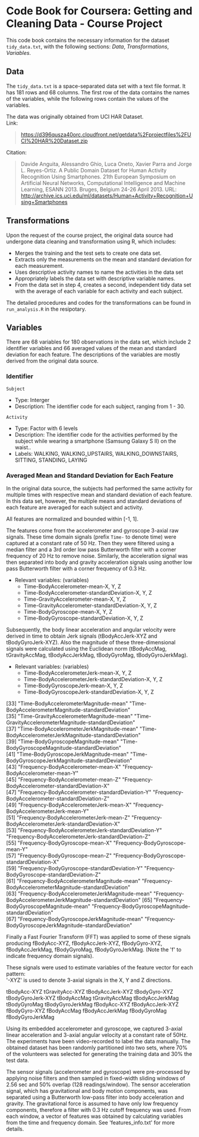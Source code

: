 # Code Book for Coursera: Getting and Cleaning Data - Course Project
This code book contains the necessary information for the dataset `tidy_data.txt`, with the following sections: *Data*, *Transformations*, *Variables*.

## Data
The `tidy_data.txt` is a space-separated data set with a text file format. It has 181 rows and 68 columns. The first row of the data contains the names of the variables, while the following rows contain the values of the variables.

The data was originally obtained from UCI HAR Dataset.  
Link:
> https://d396qusza40orc.cloudfront.net/getdata%2Fprojectfiles%2FUCI%20HAR%20Dataset.zip  

Citation:
> Davide Anguita, Alessandro Ghio, Luca Oneto, Xavier Parra and Jorge L. Reyes-Ortiz. A Public Domain Dataset for Human Activity Recognition Using Smartphones. 21th European Symposium on Artificial Neural Networks, Computational Intelligence and Machine Learning, ESANN 2013. Bruges, Belgium 24-26 April 2013. URL: http://archive.ics.uci.edu/ml/datasets/Human+Activity+Recognition+Using+Smartphones

## Transformations
Upon the request of the course project, the original data source had undergone data cleaning and transformation using R, which includes:
* Merges the training and the test sets to create one data set.
* Extracts only the measurements on the mean and standard deviation for each measurement.
* Uses descriptive activity names to name the activities in the data set
* Appropriately labels the data set with descriptive variable names.
* From the data set in step 4, creates a second, independent tidy data set with the average of each variable for each activity and each subject.

The detailed procedures and codes for the transformations can be found in `run_analysis.R` in the resipotary.

## Variables
There are 68 variables for 180 observations in the data set, which include 2 identifier variables and 66 averaged values of the mean and standard deviation for each feature. The descriptions of the variables are mostly derived from the original data source.

### Identifier
`Subject`
* Type: Interger
* Description: The identifier code for each subject, ranging from 1 - 30.
 
 `Activity`
 * Type: Factor with 6 levels
 * Description: The identifier code for the activities performed by the subject while wearing a smartphone (Samsung Galaxy S II) on the waist..
 * Labels: WALKING, WALKING_UPSTAIRS, WALKING_DOWNSTAIRS, SITTING, STANDING, LAYING
 
 ### Averaged Mean and Standard Deviation for Each Feature
In the original data source, the subjects had performed the same activity for multiple times with respective mean and standard deviation of each feature. In this data set, however, the multiple means and standard deviations of each feature are averaged for each subject and activity. 

All features are normalized and bounded within \[-1, 1\]. 

The features come from the accelerometer and gyroscope 3-axial raw signals. These time domain signals (prefix `Time-` to denote time) were captured at a constant rate of 50 Hz. Then they were filtered using a median filter and a 3rd order low pass Butterworth filter with a corner frequency of 20 Hz to remove noise. Similarly, the acceleration signal was then separated into body and gravity acceleration signals using another low pass Butterworth filter with a corner frequency of 0.3 Hz. 
  
* Relevant variables: (variables)
  + Time-BodyAccelerometer-mean-X, Y, Z
  + Time-BodyAccelerometer-standardDeviation-X, Y, Z
  + Time-GravityAccelerometer-mean-X, Y, Z
  + Time-GravityAccelerometer-standardDeviation-X, Y, Z
  + Time-BodyGyroscope-mean-X, Y, Z
  + Time-BodyGyroscope-standardDeviation-X, Y, Z
  
  
Subsequently, the body linear acceleration and angular velocity were derived in time to obtain Jerk signals (tBodyAccJerk-XYZ and tBodyGyroJerk-XYZ). Also the magnitude of these three-dimensional signals were calculated using the Euclidean norm (tBodyAccMag, tGravityAccMag, tBodyAccJerkMag, tBodyGyroMag, tBodyGyroJerkMag). 

* Relevant variables: (variables)
  + Time-BodyAccelerometerJerk-mean-X, Y, Z
  + Time-BodyAccelerometerJerk-standardDeviation-X, Y, Z
  + Time-BodyGyroscopeJerk-mean-X, Y, Z
  + Time-BodyGyroscopeJerk-standardDeviation-X, Y, Z
 
                                        
             
      
                   
              
[33] "Time-BodyAccelerometerMagnitude-mean"                       "Time-BodyAccelerometerMagnitude-standardDeviation"         
[35] "Time-GravityAccelerometerMagnitude-mean"                    "Time-GravityAccelerometerMagnitude-standardDeviation"      
[37] "Time-BodyAccelerometerJerkMagnitude-mean"                   "Time-BodyAccelerometerJerkMagnitude-standardDeviation"     
[39] "Time-BodyGyroscopeMagnitude-mean"                           "Time-BodyGyroscopeMagnitude-standardDeviation"             
[41] "Time-BodyGyroscopeJerkMagnitude-mean"                       "Time-BodyGyroscopeJerkMagnitude-standardDeviation"         
[43] "Frequency-BodyAccelerometer-mean-X"                         "Frequency-BodyAccelerometer-mean-Y"                        
[45] "Frequency-BodyAccelerometer-mean-Z"                         "Frequency-BodyAccelerometer-standardDeviation-X"           
[47] "Frequency-BodyAccelerometer-standardDeviation-Y"            "Frequency-BodyAccelerometer-standardDeviation-Z"           
[49] "Frequency-BodyAccelerometerJerk-mean-X"                     "Frequency-BodyAccelerometerJerk-mean-Y"                    
[51] "Frequency-BodyAccelerometerJerk-mean-Z"                     "Frequency-BodyAccelerometerJerk-standardDeviation-X"       
[53] "Frequency-BodyAccelerometerJerk-standardDeviation-Y"        "Frequency-BodyAccelerometerJerk-standardDeviation-Z"       
[55] "Frequency-BodyGyroscope-mean-X"                             "Frequency-BodyGyroscope-mean-Y"                            
[57] "Frequency-BodyGyroscope-mean-Z"                             "Frequency-BodyGyroscope-standardDeviation-X"               
[59] "Frequency-BodyGyroscope-standardDeviation-Y"                "Frequency-BodyGyroscope-standardDeviation-Z"               
[61] "Frequency-BodyAccelerometerMagnitude-mean"                  "Frequency-BodyAccelerometerMagnitude-standardDeviation"    
[63] "Frequency-BodyAccelerometerJerkMagnitude-mean"              "Frequency-BodyAccelerometerJerkMagnitude-standardDeviation"
[65] "Frequency-BodyGyroscopeMagnitude-mean"                      "Frequency-BodyGyroscopeMagnitude-standardDeviation"        
[67] "Frequency-BodyGyroscopeJerkMagnitude-mean"                  "Frequency-BodyGyroscopeJerkMagnitude-standardDeviation"  
 
 



Finally a Fast Fourier Transform (FFT) was applied to some of these signals producing fBodyAcc-XYZ, fBodyAccJerk-XYZ, fBodyGyro-XYZ, fBodyAccJerkMag, fBodyGyroMag, fBodyGyroJerkMag. (Note the 'f' to indicate frequency domain signals). 

These signals were used to estimate variables of the feature vector for each pattern:  
'-XYZ' is used to denote 3-axial signals in the X, Y and Z directions.

tBodyAcc-XYZ
tGravityAcc-XYZ
tBodyAccJerk-XYZ
tBodyGyro-XYZ
tBodyGyroJerk-XYZ
tBodyAccMag
tGravityAccMag
tBodyAccJerkMag
tBodyGyroMag
tBodyGyroJerkMag
fBodyAcc-XYZ
fBodyAccJerk-XYZ
fBodyGyro-XYZ
fBodyAccMag
fBodyAccJerkMag
fBodyGyroMag
fBodyGyroJerkMag




Using its embedded accelerometer and gyroscope, we captured 3-axial linear acceleration and 3-axial angular velocity at a constant rate of 50Hz. The experiments have been video-recorded to label the data manually. The obtained dataset has been randomly partitioned into two sets, where 70% of the volunteers was selected for generating the training data and 30% the test data. 

The sensor signals (accelerometer and gyroscope) were pre-processed by applying noise filters and then sampled in fixed-width sliding windows of 2.56 sec and 50% overlap (128 readings/window). The sensor acceleration signal, which has gravitational and body motion components, was separated using a Butterworth low-pass filter into body acceleration and gravity. The gravitational force is assumed to have only low frequency components, therefore a filter with 0.3 Hz cutoff frequency was used. From each window, a vector of features was obtained by calculating variables from the time and frequency domain. See 'features_info.txt' for more details. 
